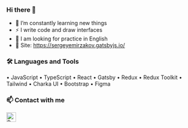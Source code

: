 ### Hi there 👋

- 🌱 I’m constantly learning new things
- ⚡ I write code and draw interfaces
- 🧐 I am looking for practice in English
- 🍩 Site: https://sergeyemirzakov.gatsbyjs.io/

### 🛠 Languages and Tools
• JavaScript • TypeScript • React • Gatsby • Redux • Redux Toolkit • Tailwind • Charka UI • Bootstrap • Figma

### 📫 Contact with me
[<img align="left" alt="React" width="25px" src="https://cdn.worldvectorlogo.com/logos/linkedin-icon-2.svg" />][LinkedIn]

[LinkedIn]: https://www.linkedin.com/in/seem16/





